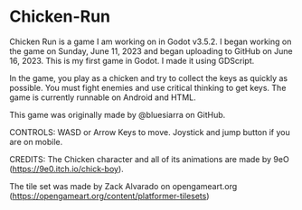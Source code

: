 # Chicken-Run
Chicken Run is a game I am working on in Godot v3.5.2. I began working on the game on Sunday, June 11, 2023 and began uploading to GitHub on June 16, 2023. This is my first game in Godot. I made it using GDScript.

In the game, you play as a chicken and try to collect the keys as quickly as possible. You must fight enemies and use critical thinking to get keys. The game is currently runnable on Android and HTML.

This game was originally made by @bluesiarra on GitHub.

CONTROLS:
WASD or Arrow Keys to move. Joystick and jump button if you are on mobile.

CREDITS:
The Chicken character and all of its animations are made by 9eO (https://9e0.itch.io/chick-boy).

The tile set was made by Zack Alvarado on opengameart.org (https://opengameart.org/content/platformer-tilesets)

